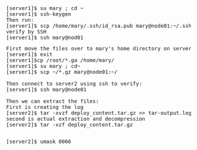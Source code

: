 <pre>
[server1]$ su mary ; cd ~
[server1]$ ssh-keygen
Then run:
[server1]$ scp /home/mary/.ssh/id_rsa.pub mary@node01:~/.ssh/authorized_keys
verify by SSH
[server1]$ ssh mary@nod01 
</pre>

<pre>
First move the files over to mary's home directory on server 1 with root due to permissions
[server1]$ exit
[server1]$cp /root/*.ga /home/mary/
[server1]$ su mary ; cd~
[server1]$ scp ~/*.gz mary@node01:~/

Then connect to server2 using ssh to verify:
[server1]$ ssh mary@node01

Then we can extract the files:
First is creating the log
[server2]$ tar -xvzf deploy_content.tar.gz >> tar-output.log
second is actual extraction and decompression
[server2]$ tar -xzf deploy_content.tar.gz 

</pre>

<pre>
[server2]$ umask 0066
</pre>
